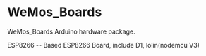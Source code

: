 # WeMos_Boards
WeMos_Boards Arduino hardware package.

ESP8266 -- Based ESP8266 Board, include D1, lolin(nodemcu V3)
